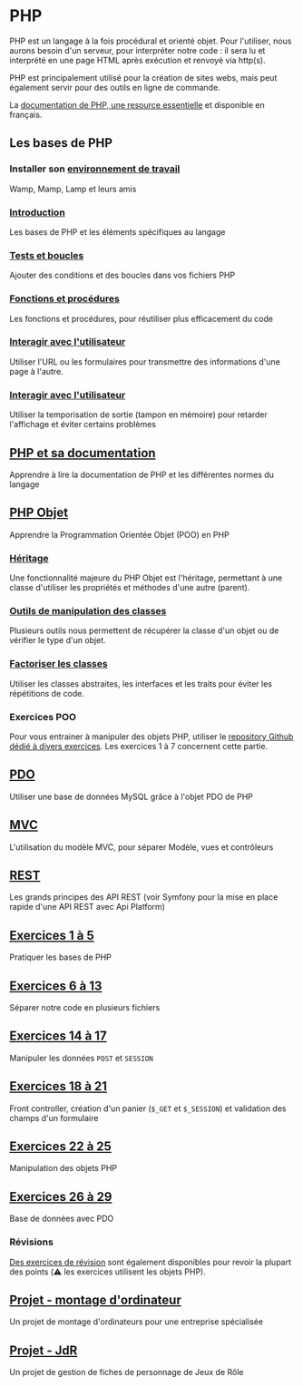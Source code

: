 # PHP

PHP est un langage à la fois procédural et orienté objet. 
Pour l'utiliser, nous aurons besoin d'un serveur, pour interpréter notre code : il sera lu et interprété en une page HTML après exécution et renvoyé via http(s).

PHP est principalement utilisé pour la création de sites webs, mais peut également servir pour des outils en ligne de commande.

La [documentation de PHP, une resource essentielle](https://www.php.net/manual/fr/) et disponible en français.

## Les bases de PHP

### Installer son [environnement de travail](00-environnement.md)

Wamp, Mamp, Lamp et leurs amis

### [Introduction](01-bases.md)

Les bases de PHP et les éléments spécifiques au langage

### [Tests et boucles](02-tests-et-boucles.md)

Ajouter des conditions et des boucles dans vos fichiers PHP

### [Fonctions et procédures](03-fonctions.md)

Les fonctions et procédures, pour réutiliser plus efficacement du code

### [Interagir avec l'utilisateur](04-user.md)

Utiliser l'URL ou les formulaires pour transmettre des informations d'une page à l'autre.

### [Interagir avec l'utilisateur](05-temporisation-de-sortie.md)

Utiliser la temporisation de sortie (tampon en mémoire) pour retarder l'affichage et éviter certains problèmes

## [PHP et sa documentation](10-doc.md)

Apprendre à lire la documentation de PHP et les différentes normes du langage

## [PHP Objet](20-objet.md)

Apprendre la Programmation Orientée Objet (POO) en PHP

### [Héritage](21-heritage.md)

Une fonctionnalité majeure du PHP Objet est l'héritage, permettant à une classe d'utiliser les propriétés et méthodes d'une autre (parent).

### [Outils de manipulation des classes](22-outils.md)

Plusieurs outils nous permettent de récupérer la classe d'un objet ou de vérifier le type d'un objet. 

### [Factoriser les classes](23-factorize.md)

Utiliser les classes abstraites, les interfaces et les traits pour éviter les répétitions de code.

### Exercices POO

Pour vous entrainer à manipuler des objets PHP, utiliser le [repository Github dédié à divers exercices](https://github.com/Dreeckan/exercices-php/). Les exercices 1 à 7 concernent cette partie.

## [PDO](30-pdo.md)

Utiliser une base de données MySQL grâce à l'objet PDO de PHP

## [MVC](40-mvc.md)

L'utilisation du modèle MVC, pour séparer Modèle, vues et contrôleurs

## [REST](50-rest.md)

Les grands principes des API REST (voir Symfony pour la mise en place rapide d'une API REST avec Api Platform)




## [Exercices 1 à 5](80-bases.md)

Pratiquer les bases de PHP

## [Exercices 6 à 13](81-multiple-files.md)

Séparer notre code en plusieurs fichiers

## [Exercices 14 à 17](82-post-session.md)

Manipuler les données `POST` et `SESSION`

## [Exercices 18 à 21](83-cart-get-session.md)

Front controller, création d'un panier (`$_GET` et `$_SESSION`) et validation des champs d'un formulaire

## [Exercices 22 à 25](84-objects.md)

Manipulation des objets PHP

## [Exercices 26 à 29](85-bdd-pdo.md)

Base de données avec PDO

### Révisions

[Des exercices de révision](https://github.com/Dreeckan/exercices-php/blob/main/revisions.md) sont également disponibles pour revoir la plupart des points (:warning: les exercices utilisent les objets PHP).

## [Projet - montage d'ordinateur](91-computer-preparation.md)

Un projet de montage d'ordinateurs pour une entreprise spécialisée

## [Projet - JdR](92-jdr.md)

Un projet de gestion de fiches de personnage de Jeux de Rôle
